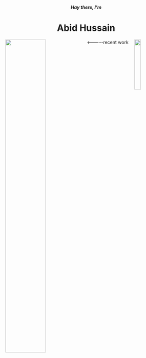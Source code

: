 <p><h5 align=center>Hay there, I'm</h5><h1 align=center>Abid Hussain</h1></p>
<p><img align=left width="50%" src=https://github.com/op10y/profile-card/blob/rootX/finalview.jpg><img align=right width="20%" opacity="60%" src=https://github.com/op10y/op10y/blob/main/opty.png><-----recent work</p>


<!---
op10y/op10y is a ✨ special ✨ repository because its `README.md` (this file) appears on your GitHub profile.
You can click the Preview link to take a look at your changes.
--->





